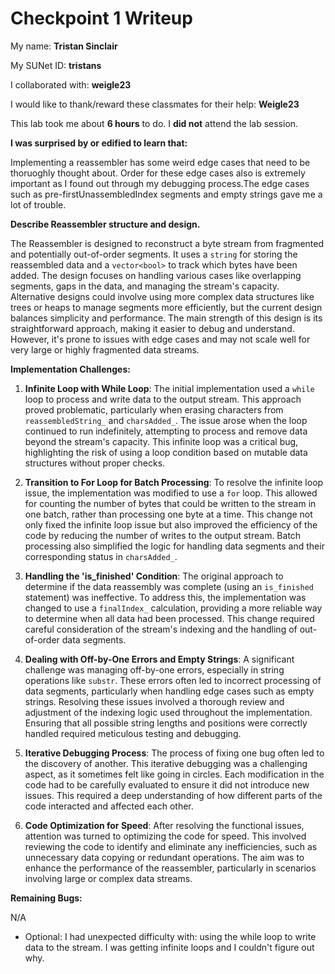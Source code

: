 Checkpoint 1 Writeup
====================

My name: **Tristan Sinclair**

My SUNet ID: **tristans**

I collaborated with: **weigle23**

I would like to thank/reward these classmates for their help: **Weigle23**

This lab took me about **6 hours** to do. I **did not** attend the lab session.

**I was surprised by or edified to learn that:**

Implementing a reassembler has some weird edge cases that need to be thoruoghly thought about. Order for these edge cases also is extremely important as I found out through my debugging process.The edge cases such as pre-firstUnassembledIndex segments and empty strings gave me a lot of trouble.

**Describe Reassembler structure and design.**

The Reassembler is designed to reconstruct a byte stream from fragmented and potentially out-of-order segments. It uses a `string` for storing the reassembled data and a `vector<bool>` to track which bytes have been added. The design focuses on handling various cases like overlapping segments, gaps in the data, and managing the stream's capacity. Alternative designs could involve using more complex data structures like trees or heaps to manage segments more efficiently, but the current design balances simplicity and performance. The main strength of this design is its straightforward approach, making it easier to debug and understand. However, it's prone to issues with edge cases and may not scale well for very large or highly fragmented data streams.

**Implementation Challenges:**

1. **Infinite Loop with While Loop**: The initial implementation used a `while` loop to process and write data to the output stream. This approach proved problematic, particularly when erasing characters from `reassembledString_` and `charsAdded_`. The issue arose when the loop continued to run indefinitely, attempting to process and remove data beyond the stream's capacity. This infinite loop was a critical bug, highlighting the risk of using a loop condition based on mutable data structures without proper checks.

2. **Transition to For Loop for Batch Processing**: To resolve the infinite loop issue, the implementation was modified to use a `for` loop. This allowed for counting the number of bytes that could be written to the stream in one batch, rather than processing one byte at a time. This change not only fixed the infinite loop issue but also improved the efficiency of the code by reducing the number of writes to the output stream. Batch processing also simplified the logic for handling data segments and their corresponding status in `charsAdded_`.

3. **Handling the 'is_finished' Condition**: The original approach to determine if the data reassembly was complete (using an `is_finished` statement) was ineffective. To address this, the implementation was changed to use a `finalIndex_` calculation, providing a more reliable way to determine when all data had been processed. This change required careful consideration of the stream's indexing and the handling of out-of-order data segments.

4. **Dealing with Off-by-One Errors and Empty Strings**: A significant challenge was managing off-by-one errors, especially in string operations like `substr`. These errors often led to incorrect processing of data segments, particularly when handling edge cases such as empty strings. Resolving these issues involved a thorough review and adjustment of the indexing logic used throughout the implementation. Ensuring that all possible string lengths and positions were correctly handled required meticulous testing and debugging.

5. **Iterative Debugging Process**: The process of fixing one bug often led to the discovery of another. This iterative debugging was a challenging aspect, as it sometimes felt like going in circles. Each modification in the code had to be carefully evaluated to ensure it did not introduce new issues. This required a deep understanding of how different parts of the code interacted and affected each other.

6. **Code Optimization for Speed**: After resolving the functional issues, attention was turned to optimizing the code for speed. This involved reviewing the code to identify and eliminate any inefficiencies, such as unnecessary data copying or redundant operations. The aim was to enhance the performance of the reassembler, particularly in scenarios involving large or complex data streams.


**Remaining Bugs:**

N/A

- Optional: I had unexpected difficulty with: using the while loop to write data to the stream. I was getting infinite loops and I couldn't figure out why.